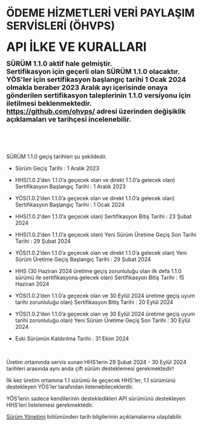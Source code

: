 #  ÖDEME HİZMETLERİ VERİ PAYLAŞIM SERVİSLERİ (ÖHVPS) 

**<font size=6>API İLKE VE KURALLARI  </font>**  

 <font size=4><b>SÜRÜM 1.1.0 aktif hale gelmiştir.<br>
Sertifikasyon için geçerli olan SÜRÜM 1.1.0 olacaktır.<br>
YÖS'ler için sertifikasyon başlangıç tarihi 1 Ocak 2024 olmakla beraber 2023 Aralık ayı içerisinde onaya gönderilen sertifikasyon taleplerinin 1.1.0 versiyonu için iletilmesi beklenmektedir.
<br>
 <https://github.com/ohvps/> adresi üzerinden değişiklik açıklamaları ve tarihçesi incelenebilir.<br></b></font>

<br/>


<br/>
<br/>

SÜRÜM 1.1.0 geçiş tarihleri şu şekildedir.

- Sürüm Geçiş Tarihi : 1 Aralık 2023

- HHS(1.0.2’den 1.1.0’a geçecek olan ve direkt 1.1.0’a gelecek olan) Sertifikasyon Başlangıç Tarihi : 1 Aralık 2023

- YÖS(1.0.2’den 1.1.0’a geçecek olan ve direkt 1.1.0’a gelecek olan) Sertifikasyon Başlangıç Tarihi : 1 Ocak 2024

- HHS(1.0.2’den 1.1.0’a geçecek olan) Sertifikasyon Bitiş Tarihi : 23 Şubat 2024

- HHS(1.0.2’den 1.1.0’a geçecek olan) Yeni Sürüm Üretime Geçiş Son Tarihi Tarihi : 29 Şubat 2024

- YÖS(1.0.2’den 1.1.0’a geçecek olan ve direkt 1.1.0’a gelecek olan) Yeni Sürüm Üretime Geçiş Başlangıç Tarihi : 29 Şubat 2024

- HHS (30 Haziran 2024 üretime geçiş zorunluluğu olan ilk defa 1.1.0 sürümü ile sertifikasyona gelecek olan) Sertifikasyon Bitiş Tarihi : 15 Haziran 2024

- YÖS(1.0.2’den 1.1.0’a geçecek olan ve 30 Eylül 2024 üretime geçiş uyum tarihi zorunluluğu olan) Sertifikasyon Bitiş Tarihi : 20 Eylül 2024

- YÖS(1.0.2’den 1.1.0’a geçecek olan ve 30 Eylül 2024 üretime geçiş uyum tarihi zorunluluğu olan) Yeni Sürüm Üretime Geçiş Son Tarihi : 30 Eylül 2024

- Eski Sürümün Kaldırılma Tarihi : 31 Ekim 2024

<br>


Üretim ortamında servis sunan HHS’lerin 29 Şubat 2024 - 30 Eylül 2024 tarihleri arasında aynı anda çift sürüm desteklemesi gerekmektedir!

İlk kez üretim ortamına 1.1 sürümü ile geçecek HHS'ler, 1.1 sürümünü destekleyen YÖS'ler tarafından listenebileceklerdir.

YÖS’lerin sadece kendilerinin destekledikleri API sürümünü destekleyen HHS’leri listelemesi gerekmektedir.


[Sürüm Yönetimi](surum-yonetimi) bölümünden tarih bilgilerinin açıklamalarına ulaşılabilir.


<br/>
<br/>
<br/>
<br/>
<br/>
<br/>
<br/>
<br/>
<br/>
<br/>
<br/>
<br/>
<br/>
<br/>
<br/>
<br/>
<br/>
<br/>
<br/>
<br/>
<br/>
<br/>
<br/>